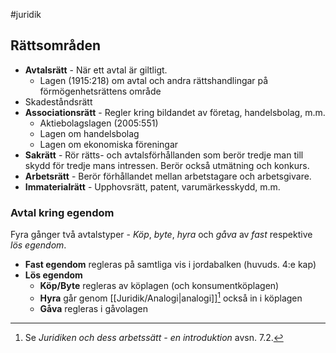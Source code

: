 #juridik 
## Rättsområden
- **Avtalsrätt** - När ett avtal är giltligt.
	- Lagen (1915:218) om avtal och andra rättshandlingar på förmögenhetsrättens område
- Skadeståndsrätt
- **Associationsrätt** - Regler kring bildandet av företag, handelsbolag, m.m.
	- Aktiebolagslagen (2005:551)
	- Lagen om handelsbolag
	- Lagen om ekonomiska föreningar
- **Sakrätt** - Rör rätts- och avtalsförhållanden som berör tredje man till skydd för tredje mans intressen. Berör också utmätning och konkurs.
- **Arbetsrätt** - Berör förhållandet mellan arbetstagare och arbetsgivare.
- **Immaterialrätt** - Upphovsrätt, patent, varumärkesskydd, m.m.

### Avtal kring egendom
Fyra gånger två avtalstyper - *Köp*, *byte*, *hyra* och *gåva* av *fast* respektive *lös egendom*.
- **Fast egendom** regleras på samtliga vis i jordabalken (huvuds. 4:e kap)
- **Lös egendom**
	- **Köp/Byte** regleras av köplagen (och konsumentköplagen)
	- **Hyra** går genom [[Juridik/Analogi|analogi]][^1] också in i köplagen
	- **Gåva** regleras i gåvolagen

[^1]: Se *Juridiken och dess arbetssätt - en introduktion* avsn. 7.2.